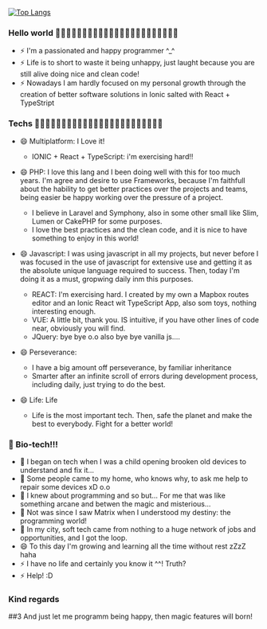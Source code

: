 [![Top Langs](https://github-readme-stats.vercel.app/api/top-langs/?username=drullandev)](https://github.com/anuraghazra/github-readme-stats)

### Hello world 👋👋👋👋👋👋👋👋👋👋👋👋👋👋👋👋👋👋👋👋👋👋👋
- ⚡ I'm a passionated and happy programmer ^_^
- ⚡ Life is to short to waste it being unhappy, just laught because you are still alive doing nice and clean code!
- ⚡ Nowadays I am hardly focused on my personal growth through the creation of better software solutions in Ionic salted with React + TypeStript

### Techs  💬💬💬💬💬💬💬💬💬💬💬💬💬💬💬💬💬💬💬💬💬💬💬💬

- 😄 Multiplatform: I Love it!
  - IONIC + React + TypeScript: i'm exercising hard!!
   
- 😄 PHP: I love this lang and I been doing well with this for too much years. I'm agree and desire to use Frameworks, because I'm faithfull about the hability to get better practices over the projects and teams, being easier be happy working over the pressure of a project.
  - I believe in Laravel and Symphony, also in some other small like Slim, Lumen or CakePHP for some purposes.
  - I love the best practices and the clean code, and it is nice to have something to enjoy in this world!

- 😄 Javascript: I was using javascript in all my projects, but never before I was focused in the use of javascript for extensive use and getting it as the absolute unique language required to success. Then, today I'm doing it as a must, gropwing daily inm this purposes.
  - REACT:  I'm exercising hard. I created by my own a Mapbox routes editor and an Ionic React wit TypeScript App, also som toys, nothing interesting enough.
  - VUE: A little bit, thank you. IS intuitive, if you have other lines of code near, obviously you will find.
  - JQuery: bye bye o.o also bye bye vanilla js....



- 😄 Perseverance:
  - I have a big amount off perseverance, by familiar inheritance
  - Smarter after an infinite scroll of errors during development process, including daily, just trying to do the best.

- 😄 Life:  Life
  - Life is the most important tech. Then, safe the planet and make the best to everybody. Fight for a better world!

### 🌱 Bio-tech!!!
- 🌱 I began on tech when I was a child opening brooken old devices to understand and fix it...
- 🌱 Some people came to my home, who knows why, to ask me help to repair some devices xD o.o
- 🌱 I knew about programming and so but... For me that was like something arcane and betwen the magic and misterious...
- 🌱 Not was since I saw Matrix when I understood my destiny: the programming world!
- 🌱 In my city, soft tech came from nothing to a huge network of jobs and opportunities, and I got the loop.
- 😄 To this day I'm growing and learning all the time without rest zZzZ haha
- ⚡ I have no life and certainly you know it ^^! Truth?
- ⚡ Help! :D

### Kind regards
##3 And just let me programm being happy, then magic features will born!
<!--
**drullandev/drullandev** is a ✨ _special_ ✨ repository because its `README.md` (this file) appears on your GitHub profile.

Here are some ideas to get you started:
- 🔭 I’m currently working on my-map...
- 🔭 I’m currently working on Ikea...
- 🔭 I’m currently working on Hobonboard...
- 🌱 I’m currently learning React and Ionic...
- 👯 I’m looking to collaborate on small buisiness full digital layer...
- 🤔 I’m looking for help with everything...
- 💬 Ask me about almost everything; If i don't have a response, for sure I know who ...
- 📫 How to reach me: ...
- 😄 Pronouns: ...
- ⚡ Fun fact: ...
-->
